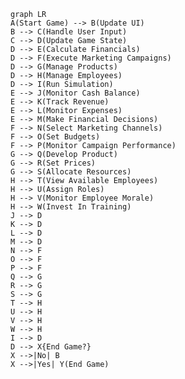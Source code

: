 ﻿```mermaid
graph LR
A(Start Game) --> B(Update UI)
B --> C(Handle User Input)
C --> D(Update Game State)
D --> E(Calculate Financials)
D --> F(Execute Marketing Campaigns)
D --> G(Manage Products)
D --> H(Manage Employees)
D --> I(Run Simulation)
E --> J(Monitor Cash Balance)
E --> K(Track Revenue)
E --> L(Monitor Expenses)
E --> M(Make Financial Decisions)
F --> N(Select Marketing Channels)
F --> O(Set Budgets)
F --> P(Monitor Campaign Performance)
G --> Q(Develop Product)
G --> R(Set Prices)
G --> S(Allocate Resources)
H --> T(View Available Employees)
H --> U(Assign Roles)
H --> V(Monitor Employee Morale)
H --> W(Invest In Training)
J --> D
K --> D
L --> D
M --> D
N --> F
O --> F
P --> F
Q --> G
R --> G
S --> G
T --> H
U --> H
V --> H
W --> H
I --> D
D --> X{End Game?}
X -->|No| B
X -->|Yes| Y(End Game)
